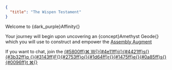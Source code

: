 ```json
{
  "title": "The Wispen Testament"
}
```

Welcome to {dark_purple}Affinity{}


Your journey will begin upon uncovering an {concept}Amethyst Geode{} which
you will use to construct and empower the [Assembly Augment](^affinity:assembly_augment)


If you want to chat, join the
[{#5800ff}⌘ W{}{#4e11ff}i{}{#4421ff}s{}{#3b32ff}p {}{#3143ff}F{}{#2753ff}o{}{#1d64ff}r{}{#1475ff}e{}{#0a85ff}s{}{#0096ff}t ⌘{}](https://wispforest.io/discord)